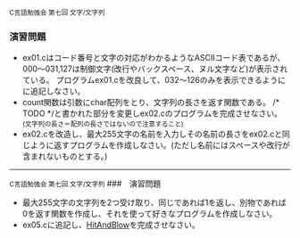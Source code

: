 <small>C言語勉強会 第七回 文字/文字列</small>
###  演習問題

* ex01.cはコード番号と文字の対応がわかるようなASCIIコード表であるが、000〜031,127は制御文字(改行やバックスペース、ヌル文字など)が表示されている。
プログラムex01.cを改良して、032〜126のみを表示できるようにに追記しなさい。
* count関数は引数にchar配列をとり、文字列の長さを返す関数である。
/\* TODO \*/と書かれた部分を変更しex02.cのプログラムを完成させなさい。
<small>(文字列の長さ＝配列の長さではないので注意すること)</small>
* ex02.cを改造し、最大255文字の名前を入力しその名前の長さをex02.cと同じように返すプログラムを作成しなさい。(ただし名前にはスペースや改行が含まれないものとする。)

----
<small>C言語勉強会 第七回 文字/文字列</small>
###　演習問題
* 最大255文字の文字列を2つ受け取り、同じであれば1を返し、別物であれば0を返す関数を作成し、それを使って好きなプログラムを作成しなさい。
* ex05.cに追記し、[HitAndBlow](http://www.e-kyozai.jp/cgi-bin/hit&blow/hit&blow.cgi)を完成させなさい。

